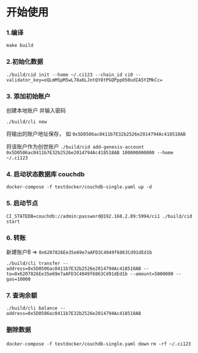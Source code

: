 
# 开始使用

### 1.编译
`make build`

### 2.初始化数据
`./build/cid init --home ~/.ci123 --chain_id ci0 --validator_key=oQLmM5pM5wL78a6LJntQY8tPGQPpp050udIA5YZMkCc=`


### 3. 添加初始账户

创建本地账户 并输入密码

`./build/cli new`

将输出的账户地址保存， 如 `0x5D0506ac0411b7E32b2526e2014794Ac418518AB`

将该账户作为创世账户
`./build/cid add-genesis-account 0x5D0506ac0411b7E32b2526e2014794Ac418518AB 100000000000 --home ~/.ci123`

### 4. 启动状态数据库 couchdb
`docker-compose -f testdocker/couchdb-single.yaml up -d`

### 5. 启动节点
`CI_STATEDB=couchdb://admin:password@192.168.2.89:5994/ci1 ./build/cid start`

### 6. 转账
新建账户B => `0x6207826Ee35e69e7aAFD3C4049f6863Cd91dEd1b `

`./build/cli transfer --address=0x5D0506ac0411b7E32b2526e2014794Ac418518AB --to=0x6207826Ee35e69e7aAFD3C4049f6863Cd91dEd1b --amount=5000000 --gas=10000`

### 7. 查询余额
`./build/cli balance --address=0x5D0506ac0411b7E32b2526e2014794Ac418518AB`

### 删除数据
`docker-compose -f testdocker/couchdb-single.yaml down`
`rm -rf ~/.ci123`




